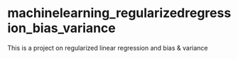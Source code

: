 # machinelearning_regularizedregression_bias_variance
This is a project on regularized linear regression and bias &amp; variance
